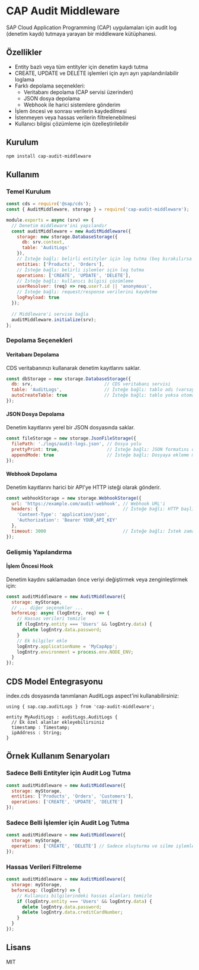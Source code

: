 # CAP Audit Middleware

SAP Cloud Application Programming (CAP) uygulamaları için audit log (denetim kaydı) tutmaya yarayan bir middleware kütüphanesi.

## Özellikler

- Entity bazlı veya tüm entityler için denetim kaydı tutma
- CREATE, UPDATE ve DELETE işlemleri için ayrı ayrı yapılandırılabilir loglama
- Farklı depolama seçenekleri:
  - Veritabanı depolama (CAP servisi üzerinden)
  - JSON dosya depolama
  - Webhook ile harici sistemlere gönderim
- İşlem öncesi ve sonrası verilerin kaydedilmesi
- İstenmeyen veya hassas verilerin filtrelenebilmesi
- Kullanıcı bilgisi çözümleme için özelleştirilebilir

## Kurulum

```bash
npm install cap-audit-middleware
```

## Kullanım

### Temel Kurulum

```javascript
const cds = require('@sap/cds');
const { AuditMiddleware, storage } = require('cap-audit-middleware');

module.exports = async (srv) => {
  // Denetim middleware'ini yapılandır
  const auditMiddleware = new AuditMiddleware({
    storage: new storage.DatabaseStorage({
      db: srv.context,
      table: 'AuditLogs'
    }),
    // İsteğe bağlı: belirli entityler için log tutma (boş bırakılırsa tümü)
    entities: ['Products', 'Orders'],
    // İsteğe bağlı: belirli işlemler için log tutma
    operations: ['CREATE', 'UPDATE', 'DELETE'],
    // İsteğe bağlı: kullanıcı bilgisi çözümleme
    userResolver: (req) => req.user?.id || 'anonymous',
    // İsteğe bağlı: request/response verilerini kaydetme
    logPayload: true
  });
  
  // Middleware'i servise bağla
  auditMiddleware.initialize(srv);
};
```

### Depolama Seçenekleri

#### Veritabanı Depolama

CDS veritabanınızı kullanarak denetim kayıtlarını saklar.

```javascript
const dbStorage = new storage.DatabaseStorage({
  db: srv,                           // CDS veritabanı servisi
  table: 'AuditLogs',                // İsteğe bağlı: tablo adı (varsayılan: 'ServiceLogs')
  autoCreateTable: true              // İsteğe bağlı: tablo yoksa otomatik oluştur (varsayılan: true)
});
```

#### JSON Dosya Depolama

Denetim kayıtlarını yerel bir JSON dosyasında saklar.

```javascript
const fileStorage = new storage.JsonFileStorage({
  filePath: './logs/audit-logs.json', // Dosya yolu
  prettyPrint: true,                  // İsteğe bağlı: JSON formatını okunaklı hale getir
  appendMode: true                    // İsteğe bağlı: Dosyaya ekleme modu (true) veya üzerine yazma (false)
});
```

#### Webhook Depolama

Denetim kayıtlarını harici bir API'ye HTTP isteği olarak gönderir.

```javascript
const webhookStorage = new storage.WebhookStorage({
  url: 'https://example.com/audit-webhook', // Webhook URL'i
  headers: {                                // İsteğe bağlı: HTTP başlıkları
    'Content-Type': 'application/json',
    'Authorization': 'Bearer YOUR_API_KEY'
  },
  timeout: 3000                             // İsteğe bağlı: İstek zaman aşımı (ms)
});
```

### Gelişmiş Yapılandırma

#### İşlem Öncesi Hook

Denetim kaydını saklamadan önce veriyi değiştirmek veya zenginleştirmek için:

```javascript
const auditMiddleware = new AuditMiddleware({
  storage: myStorage,
  // ... diğer seçenekler ...
  beforeLog: async (logEntry, req) => {
    // Hassas verileri temizle
    if (logEntry.entity === 'Users' && logEntry.data) {
      delete logEntry.data.password;
    }
    // Ek bilgiler ekle
    logEntry.applicationName = 'MyCapApp';
    logEntry.environment = process.env.NODE_ENV;
  }
});
```

## CDS Model Entegrasyonu

index.cds dosyasında tanımlanan AuditLogs aspect'ini kullanabilirsiniz:

```cds
using { sap.cap.auditLogs } from 'cap-audit-middleware';

entity MyAuditLogs : auditLogs.AuditLogs {
  // Ek özel alanlar ekleyebilirsiniz
  timestamp : Timestamp;
  ipAddress : String;
}
```

## Örnek Kullanım Senaryoları

### Sadece Belli Entityler için Audit Log Tutma

```javascript
const auditMiddleware = new AuditMiddleware({
  storage: myStorage,
  entities: ['Products', 'Orders', 'Customers'],
  operations: ['CREATE', 'UPDATE', 'DELETE']
});
```

### Sadece Belli İşlemler için Audit Log Tutma

```javascript
const auditMiddleware = new AuditMiddleware({
  storage: myStorage,
  operations: ['CREATE', 'DELETE'] // Sadece oluşturma ve silme işlemlerini logla
});
```

### Hassas Verileri Filtreleme

```javascript
const auditMiddleware = new AuditMiddleware({
  storage: myStorage,
  beforeLog: (logEntry) => {
    // Kullanıcı bilgilerindeki hassas alanları temizle
    if (logEntry.entity === 'Users' && logEntry.data) {
      delete logEntry.data.password;
      delete logEntry.data.creditCardNumber;
    }
  }
});
```

## Lisans

MIT
